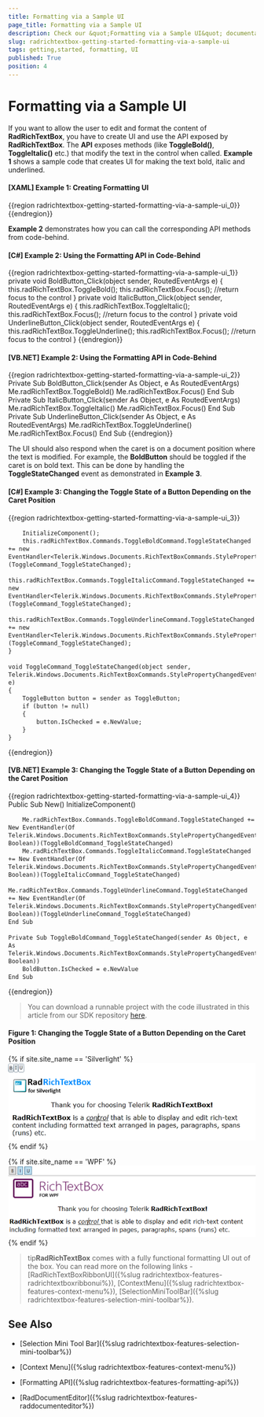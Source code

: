 ```yaml
---
title: Formatting via a Sample UI
page_title: Formatting via a Sample UI
description: Check our &quot;Formatting via a Sample UI&quot; documentation article for the RadRichTextBox WPF control.
slug: radrichtextbox-getting-started-formatting-via-a-sample-ui
tags: getting,started, formatting, UI
published: True
position: 4
---
```


# Formatting via a Sample UI

If you want to allow the user to edit and format the content of __RadRichTextBox__, you have to create UI and use the API exposed by __RadRichTextBox__. The __API__ exposes methods (like __ToggleBold()__, __ToggleItalic()__ etc.) that modify the text in the control when called. **Example 1** shows a sample code that creates UI for making the text bold, italic and underlined.
        

#### __[XAML] Example 1: Creating Formatting UI__

{{region radrichtextbox-getting-started-formatting-via-a-sample-ui_0}}
    <StackPanel Orientation="Horizontal">
        <ToggleButton Content="B"
        x:Name="BoldButton"
        Click="BoldButton_Click" />
        <ToggleButton Content="I"
        x:Name="ItalicButton"
        Click="ItalicButton_Click" />
        <ToggleButton Content="U"
        x:Name="UnderlineButton"
        Click="UnderlineButton_Click" />
    </StackPanel>
{{endregion}}



**Example 2** demonstrates how you can call the corresponding API methods from code-behind.

#### __[C#] Example 2: Using the Formatting API in Code-Behind__

{{region radrichtextbox-getting-started-formatting-via-a-sample-ui_1}}
    private void BoldButton_Click(object sender, RoutedEventArgs e)
    {
        this.radRichTextBox.ToggleBold();
        this.radRichTextBox.Focus(); //return focus to the control
    }
    private void ItalicButton_Click(object sender, RoutedEventArgs e)
    {
        this.radRichTextBox.ToggleItalic();
        this.radRichTextBox.Focus(); //return focus to the control
    }
    private void UnderlineButton_Click(object sender, RoutedEventArgs e)
    {
        this.radRichTextBox.ToggleUnderline();
        this.radRichTextBox.Focus(); //return focus to the control
    }
{{endregion}}



#### __[VB.NET] Example 2: Using the Formatting API in Code-Behind__

{{region radrichtextbox-getting-started-formatting-via-a-sample-ui_2}}
	Private Sub BoldButton_Click(sender As Object, e As RoutedEventArgs)
	    Me.radRichTextBox.ToggleBold()
	    Me.radRichTextBox.Focus()
	End Sub
	Private Sub ItalicButton_Click(sender As Object, e As RoutedEventArgs)
	    Me.radRichTextBox.ToggleItalic()
	    Me.radRichTextBox.Focus()
	End Sub
	Private Sub UnderlineButton_Click(sender As Object, e As RoutedEventArgs)
	    Me.radRichTextBox.ToggleUnderline()
	    Me.radRichTextBox.Focus()
	End Sub
{{endregion}}



The UI should also respond when the caret is on a document position where the text is modified. For example, the __BoldButton__ should be toggled if the caret is on bold text. This can be done by handling the __ToggleStateChanged__ event as demonstrated in **Example 3**. 
        

#### __[C#] Example 3: Changing the Toggle State of a Button Depending on the Caret Position__

{{region radrichtextbox-getting-started-formatting-via-a-sample-ui_3}}

	    InitializeComponent();
	    this.radRichTextBox.Commands.ToggleBoldCommand.ToggleStateChanged += new EventHandler<Telerik.Windows.Documents.RichTextBoxCommands.StylePropertyChangedEventArgs<bool>>(ToggleCommand_ToggleStateChanged);
	    this.radRichTextBox.Commands.ToggleItalicCommand.ToggleStateChanged += new EventHandler<Telerik.Windows.Documents.RichTextBoxCommands.StylePropertyChangedEventArgs<bool>>(ToggleCommand_ToggleStateChanged);
	    this.radRichTextBox.Commands.ToggleUnderlineCommand.ToggleStateChanged += new EventHandler<Telerik.Windows.Documents.RichTextBoxCommands.StylePropertyChangedEventArgs<bool>>(ToggleCommand_ToggleStateChanged);
	}
	
	void ToggleCommand_ToggleStateChanged(object sender, Telerik.Windows.Documents.RichTextBoxCommands.StylePropertyChangedEventArgs<bool> e)
	{
	    ToggleButton button = sender as ToggleButton;
	    if (button != null)
	    {
	        button.IsChecked = e.NewValue;
	    }
	}
{{endregion}}



#### __[VB.NET] Example 3: Changing the Toggle State of a Button Depending on the Caret Position__

{{region radrichtextbox-getting-started-formatting-via-a-sample-ui_4}}
    Public Sub New()
        InitializeComponent()

        Me.radRichTextBox.Commands.ToggleBoldCommand.ToggleStateChanged += New EventHandler(Of Telerik.Windows.Documents.RichTextBoxCommands.StylePropertyChangedEventArgs(Of Boolean))(ToggleBoldCommand_ToggleStateChanged)
        Me.radRichTextBox.Commands.ToggleItalicCommand.ToggleStateChanged += New EventHandler(Of Telerik.Windows.Documents.RichTextBoxCommands.StylePropertyChangedEventArgs(Of Boolean))(ToggleItalicCommand_ToggleStateChanged)
        Me.radRichTextBox.Commands.ToggleUnderlineCommand.ToggleStateChanged += New EventHandler(Of Telerik.Windows.Documents.RichTextBoxCommands.StylePropertyChangedEventArgs(Of Boolean))(ToggleUnderlineCommand_ToggleStateChanged)
    End Sub

    Private Sub ToggleBoldCommand_ToggleStateChanged(sender As Object, e As Telerik.Windows.Documents.RichTextBoxCommands.StylePropertyChangedEventArgs(Of Boolean))
        BoldButton.IsChecked = e.NewValue
    End Sub
{{endregion}}



>You can download a runnable project with the code illustrated in this article from our SDK repository [here](https://github.com/telerik/xaml-sdk/tree/master/RichTextBox/GettingStarted).



#### Figure 1: Changing the Toggle State of a Button Depending on the Caret Position
{% if site.site_name == 'Silverlight' %}![](images/RadRichTextBox_FormattingViaASampleUI_01.png){% endif %}

{% if site.site_name == 'WPF' %}![](images/RadRichTextBox_FormattingViaASampleUI_01_WPF.png){% endif %}

>tip**RadRichTextBox** comes with a fully functional formatting UI out of the box. You can read more on the following links - [RadRichTextBoxRibbonUI]({%slug radrichtextbox-features-radrichtextboxribbonui%}), [ContextMenu]({%slug radrichtextbox-features-context-menu%}), [SelectionMiniToolBar]({%slug radrichtextbox-features-selection-mini-toolbar%}).



 
## See Also

* [Selection Mini Tool Bar]({%slug radrichtextbox-features-selection-mini-toolbar%})

* [Context Menu]({%slug radrichtextbox-features-context-menu%})
 
* [Formatting API]({%slug radrichtextbox-features-formatting-api%})

* [RadDocumentEditor]({%slug radrichtextbox-features-raddocumenteditor%})